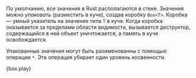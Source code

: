 По умолчанию, все значения в Rust располагаются в стеке. Значения можно *упаковать*
(разместить в куче), создав коробку `Box<T>`. Коробка — умный указатель на значение
типа `T` в куче. Когда коробка оказывается за пределами области видимости, вызывается
деструктор, содержащийся в ней объект уничтожается, а память в куче освобождается.

Упакованные значения могут быть разименованны с помощью операции `*`. Эта операция
убирает один уровень косвенности.

{box.play}
